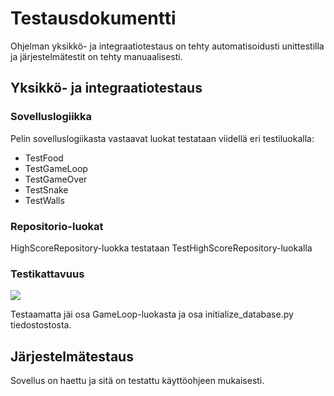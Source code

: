 # Testausdokumentti

Ohjelman yksikkö- ja integraatiotestaus on tehty automatisoidusti unittestilla ja järjestelmätestit on tehty manuaalisesti.

## Yksikkö- ja integraatiotestaus

### Sovelluslogiikka

Pelin sovelluslogiikasta vastaavat luokat testataan viidellä eri testiluokalla:
- TestFood
- TestGameLoop
- TestGameOver
- TestSnake
- TestWalls

### Repositorio-luokat

HighScoreRepository-luokka testataan TestHighScoreRepository-luokalla

### Testikattavuus

![](https://github.com/sannilatvala/ot-harjoitustyo/assets/119106675/1ad6df3d-8536-4ffc-a08c-6581fc407921)

Testaamatta jäi osa GameLoop-luokasta ja osa initialize_database.py tiedostostosta.

## Järjestelmätestaus

Sovellus on haettu ja sitä on testattu käyttöohjeen mukaisesti.
